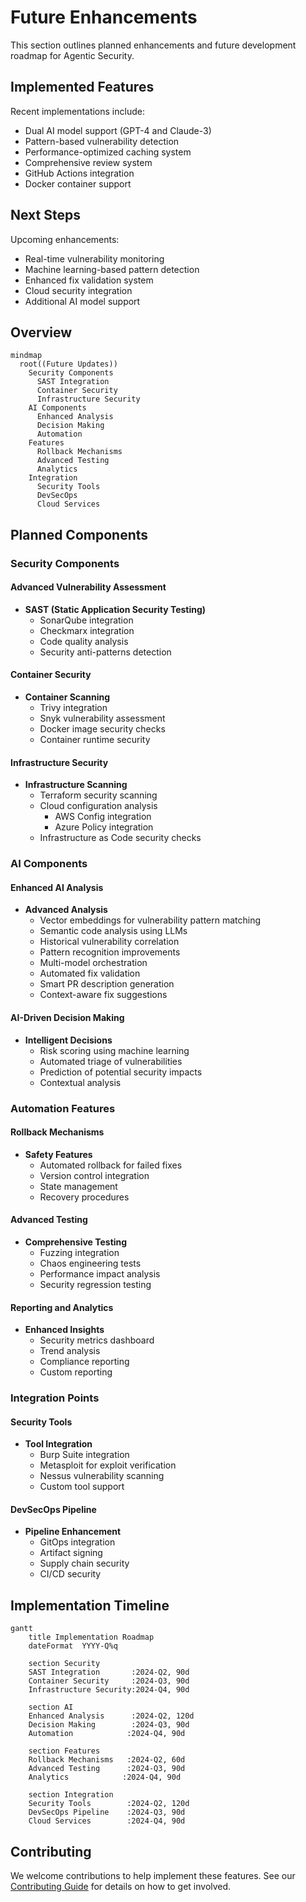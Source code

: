 # Future Enhancements

This section outlines planned enhancements and future development roadmap for Agentic Security.

## Implemented Features

Recent implementations include:
- Dual AI model support (GPT-4 and Claude-3)
- Pattern-based vulnerability detection
- Performance-optimized caching system
- Comprehensive review system
- GitHub Actions integration
- Docker container support

## Next Steps

Upcoming enhancements:
- Real-time vulnerability monitoring
- Machine learning-based pattern detection
- Enhanced fix validation system
- Cloud security integration
- Additional AI model support

## Overview

```mermaid
mindmap
  root((Future Updates))
    Security Components
      SAST Integration
      Container Security
      Infrastructure Security
    AI Components
      Enhanced Analysis
      Decision Making
      Automation
    Features
      Rollback Mechanisms
      Advanced Testing
      Analytics
    Integration
      Security Tools
      DevSecOps
      Cloud Services
```

## Planned Components

### Security Components

#### Advanced Vulnerability Assessment
- **SAST (Static Application Security Testing)**
  - SonarQube integration
  - Checkmarx integration
  - Code quality analysis
  - Security anti-patterns detection

#### Container Security
- **Container Scanning**
  - Trivy integration
  - Snyk vulnerability assessment
  - Docker image security checks
  - Container runtime security

#### Infrastructure Security
- **Infrastructure Scanning**
  - Terraform security scanning
  - Cloud configuration analysis
    - AWS Config integration
    - Azure Policy integration
  - Infrastructure as Code security checks

### AI Components

#### Enhanced AI Analysis
- **Advanced Analysis**
  - Vector embeddings for vulnerability pattern matching
  - Semantic code analysis using LLMs
  - Historical vulnerability correlation
  - Pattern recognition improvements
  - Multi-model orchestration
  - Automated fix validation
  - Smart PR description generation
  - Context-aware fix suggestions

#### AI-Driven Decision Making
- **Intelligent Decisions**
  - Risk scoring using machine learning
  - Automated triage of vulnerabilities
  - Prediction of potential security impacts
  - Contextual analysis

### Automation Features

#### Rollback Mechanisms
- **Safety Features**
  - Automated rollback for failed fixes
  - Version control integration
  - State management
  - Recovery procedures

#### Advanced Testing
- **Comprehensive Testing**
  - Fuzzing integration
  - Chaos engineering tests
  - Performance impact analysis
  - Security regression testing

#### Reporting and Analytics
- **Enhanced Insights**
  - Security metrics dashboard
  - Trend analysis
  - Compliance reporting
  - Custom reporting

### Integration Points

#### Security Tools
- **Tool Integration**
  - Burp Suite integration
  - Metasploit for exploit verification
  - Nessus vulnerability scanning
  - Custom tool support

#### DevSecOps Pipeline
- **Pipeline Enhancement**
  - GitOps integration
  - Artifact signing
  - Supply chain security
  - CI/CD security

## Implementation Timeline

```mermaid
gantt
    title Implementation Roadmap
    dateFormat  YYYY-Q%q
    
    section Security
    SAST Integration       :2024-Q2, 90d
    Container Security     :2024-Q3, 90d
    Infrastructure Security:2024-Q4, 90d

    section AI
    Enhanced Analysis      :2024-Q2, 120d
    Decision Making        :2024-Q3, 90d
    Automation            :2024-Q4, 90d

    section Features
    Rollback Mechanisms   :2024-Q2, 60d
    Advanced Testing      :2024-Q3, 90d
    Analytics            :2024-Q4, 90d

    section Integration
    Security Tools        :2024-Q2, 120d
    DevSecOps Pipeline    :2024-Q3, 90d
    Cloud Services        :2024-Q4, 90d
```

## Contributing

We welcome contributions to help implement these features. See our [Contributing Guide](../../CONTRIBUTING.md) for details on how to get involved.
